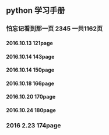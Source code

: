 ## python 学习手册
### 怕忘记看到那一页  2345 一共1162页
#### 2016.10.13   121page
#### 2016.10.14  143page
#### 2016.10.14  150page
#### 2016.10.18  166page
#### 2016.10.20  170page
#### 2016.10.24  180page
### 2016 2.23   174page

